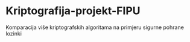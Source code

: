 # Kriptografija-projekt-FIPU
Komparacija više kriptografskih algoritama na primjeru sigurne pohrane lozinki
